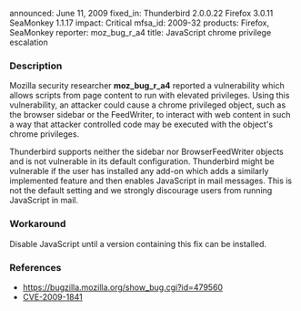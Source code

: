announced: June 11, 2009
fixed_in: Thunderbird 2.0.0.22
          Firefox 3.0.11
          SeaMonkey 1.1.17
impact: Critical
mfsa_id: 2009-32
products: Firefox, SeaMonkey
reporter: moz_bug_r_a4
title: JavaScript chrome privilege escalation

<h3>Description</h3>

<p>Mozilla security researcher <strong>moz_bug_r_a4</strong> reported
a vulnerability which allows scripts from page content to run with
elevated privileges.  Using this vulnerability, an attacker could
cause a chrome privileged object, such as the browser sidebar or the
FeedWriter, to interact with web content in such a way that attacker
controlled code may be executed with the object's chrome
privileges.</p>

<p class="note">Thunderbird supports neither the sidebar nor
BrowserFeedWriter objects and is not vulnerable in its default
configuration. Thunderbird might be vulnerable if the user has installed
any add-on which adds a similarly implemented feature and then enables
JavaScript in mail messages.  This is not the default setting and we
strongly discourage users from running JavaScript in mail. </p>

<h3>Workaround</h3>

<p>Disable JavaScript until a version containing this fix can be
installed.</p>

<h3>References</h3>

<ul>
  <li><a href="https://bugzilla.mozilla.org/show_bug.cgi?id=479560">
    https://bugzilla.mozilla.org/show_bug.cgi?id=479560</a></li>
  <li><a class="ex-ref" href="http://cve.mitre.org/cgi-bin/cvename.cgi?name=CVE-2009-1841">CVE-2009-1841</a></li>
</ul>



